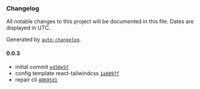 ### Changelog

All notable changes to this project will be documented in this file. Dates are displayed in UTC.

Generated by [`auto-changelog`](https://github.com/CookPete/auto-changelog).

#### 0.0.3

- initial commit [`ed50e5f`](https://github.com/Marineux/cli-template-self/commit/ed50e5fe297f19592e853d81382d49f4d137fd5a)
- config template react-tailwindcss [`1a8897f`](https://github.com/Marineux/cli-template-self/commit/1a8897f1208162d5e321fd34aa3e7c08b26074d6)
- repair cli [`40695d1`](https://github.com/Marineux/cli-template-self/commit/40695d1a5545d3af595fe7ca9b8a6920fd1cb68e)
